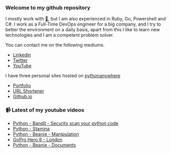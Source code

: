 ### Welcome to my github repository

I mostly work with [:snake:](https://www.python.org/), but I am also experienced in Ruby, Go, Powershell and C#. I work as a Full-Time DevOps engineer for a big company, and I try to better the environment on a daily basis, apart from this I like to learn new technologies and I am a competent problem solver.

You can contact me on the following mediums.
- [Linkedin](https://www.linkedin.com/in/r3ap3rpy)
- [Twitter](https://twitter.com/r3ap3rpy)
- [YouTube](https://www.youtube.com/channel/UC1qkMXH8d2I9DDAtBSeEHqg)

I have three personal sites hosted on [pythonanywhere](https://www.pythonanywhere.com/)
- [Portfolio](http://r3ap3rpy.pythonanywhere.com/)
- [URL Shortener](http://shortenpy.pythonanywhere.com/)
- [Github.io](https://r3ap3rpy.github.io/)

### :video_camera: Latest of my youtube videos
<!-- YOUTUBE:START -->
- [Python - Bandit - Security scan your python code](https://www.youtube.com/watch?v=dGkmAolcpxE)
- [Python - Stamina](https://www.youtube.com/watch?v=bbnBdRoD98I)
- [Python - Beanie - Manipulation](https://www.youtube.com/watch?v=qIfrZK3bAsw)
- [GoPro Hero 8 - London](https://www.youtube.com/watch?v=iQCMbZy6vQY)
- [Python - Beanie - Documents](https://www.youtube.com/watch?v=vxSwM0_hm8c)
<!-- YOUTUBE:END -->


